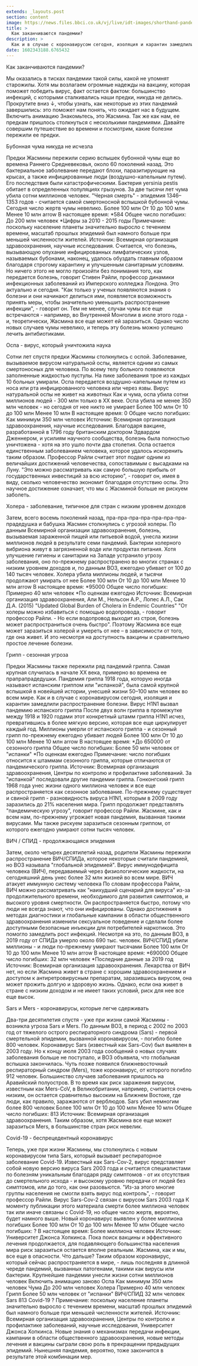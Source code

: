 ```yaml
--- 
extends: _layouts.post 
section: content 
image: https://news.files.bbci.co.uk/vj/live/idt-images/shorthand-pandemics_timeline/header_976x549_qq0bm.jpg 
title: > 
  Как заканчиваются пандемии? 
description: > 
  Как и в случае с коронавирусом сегодня, изоляция и карантин замедлили распространение болезни.В то время как риск заражения вирусом, известным как Mers-CoV, в Великобритании, например, считается очень низким, он остается сравнительо высоким на Ближнем Востоке, где люди, как правило, заражаются от верблюдов.Sars убил немногим более 800 человек Более 100 млн От 10 до 100 млн Менее 10 млн Общее число погибших: 813 Источник: Всемирная организация здравоохранения.Новый коронавирус выявлен у более миллиона погибших Более 100 млн От 10 до 100 млн Менее 10 млн Общее число погибших: ?Крупнейшие пандемии унесли жизни сотни миллионов человек Включить анимацию заново Оспа Как минимум 350 млн человек Чума До 200 млн человек Холера Примерно 40 млн человек Грипп Более 50 млн человек от "испанки" ВИЧ/СПИД 32 млн человек Sars 813 Covid-19 ? 
date: 1602343188.6765432 
--- 
```

Как заканчиваются пандемии?

Мы оказались в тисках пандемии такой силы, какой не упомнят старожилы. Хотя мы возлагаем огромные надежды на вакцину, которая поможет победить вирус, факт остается фактом: большинство инфекций, с которыми сталкивались наши предки, никуда не делись. Прокрутите вниз ↓, чтобы узнать, как некоторые из этих пандемий завершились: это поможет нам понять, что ожидает нас в будущем. Включить анимацию Знакомьтесь, это Жасмина. Так же как нам, ее предкам пришлось столкнуться с несколькими пандемиями. Давайте совершим путешествие во времени и посмотрим, какие болезни пережили ее предки.

Бубонная чума никуда не исчезла

Предки Жасмины пережили серию вспышек бубонной чумы еще во времена Раннего Средневековья, около 60 поколений назад. Это бактериальное заболевание передают блохи, паразитирующие на крысах, а также инфицированные люди (воздушно-капельным путем). Его последствия были катастрофическими. Бактерия yersinia pestis обитает в определенных популяциях грызунов. За две тысячи лет чума убила сотни миллионов человек. "Черная смерть" - эпидемия 1346–1353 годов - считается самой смертоносной вспышкой бубонной чумы. Сегодня число жертв чумы невелико. Более 100 млн От 10 до 100 млн Менее 10 млн arrow В настоящее время: *584 Общее число погибших: До 200 млн человек *Цифры за 2010 - 2015 годы Примечание: поскольку население планеты значительно выросло с течением времени, масштаб прошлых эпидемий был намного больше при меньшей численности жителей. Источник: Всемирная организация здравоохранения, научные исследования. Считается, что болезнь, вызывающую опухание инфицированных лимфатических узлов, называемых бубонами, наконец, удалось обуздать главным образом благодаря строгому карантину и улучшенным санитарным условиям. Но ничего этого не могло произойти без понимания того, как передается болезнь, говорит Стивен Райли, профессор динамики инфекционных заболеваний из Имперского колледжа Лондона. Это актуально и сегодня. "Как только у ученых появляются знания о болезни и они начинают делиться ими, появляется возможность принять меры, чтобы значительно уменьшить распространение инфекции", - говорит он. Тем не менее, случаи чумы все еще встречаются - например, во Внутренней Монголии в июле этого года - и, теоретически, Жасмина все еще может ей заразиться. Однако число новых случаев чумы невелико, и теперь эту болезнь можно успешно лечить антибиотиками.

Оспа - вирус, который уничтожила наука

Сотни лет спустя предки Жасмины столкнулись с оспой. Заболевание, вызываемое вирусом натуральной оспы, является одним из самых смертоносных для человека. По всему телу больного появляются заполненные жидкостью пустулы. На пике заболевания трое из каждых 10 больных умирали. Оспа передается воздушно-капельным путем из носа или рта инфицированного человека или через язвы. Вирус натуральной оспы не живет на животных Как и чума, оспа убила сотни миллионов людей - 300 млн только в ХХ веке. Оспа убила не менее 350 млн человек - но сегодня от нее никто не умирает Более 100 млн От 10 до 100 млн Менее 10 млн В настоящее время: 0 Общее число погибших: Как минимум 350 млн человек Источник: Всемирная организация здравоохранения, научные исследования. Благодаря вакцине, разработанной в 1796 году британским доктором Эдвардом Дженнером, и усилиям научного сообщества, болезнь была полностью уничтожена - хотя на это ушло почти два столетия. Оспа остается единственным заболеванием человека, которое удалось искоренить таким образом. Профессор Райли считает этот подвиг одним из величайших достижений человечества, сопоставимым с высадками на Луну. "Это можно рассматривать как самую большую прибыль от государственных инвестиций за всю историю", - говорит он, имея в виду, сколько человечество экономит благодаря отсутствию оспы. Это научное достижение означает, что мы с Жасминой больше не рискуем заболеть.

Холера - заболевание, типичное для стран с низким уровнем доходов

Затем, всего восемь поколений назад, пра-пра-пра-пра-пра-пра-пра-прадедушка и бабушка Жасмин столкнулись с угрозой холеры. По данным Всемирной организации здравоохранения, болезнь, вызываемая зараженной пищей или питьевой водой, унесла жизни миллионов людей в результате семи пандемий. Бактерии холерного вибриона живут в загрязненной воде или продуктах питания. Хотя улучшение гигиены и санитарии на Западе устранило угрозу заболевания, оно по-прежнему распространено во многих странах с низким уровнем доходов и, по данным ВОЗ, ежегодно убивает от 100 до 140 тысяч человек. Холера убила миллионы людей, и тысячи продолжают умирать от нее Более 100 млн От 10 до 100 млн Менее 10 млн arrow В настоящее время: *95000 Общее число погибших: Примерно 40 млн человек *По оценкам ежегодно Источник: Всемирная организация здравоохранения, Али М., Нельсон А.Р., Лопес А.Л., Сак Д.А. (2015) "Updated Global Burden of Cholera in Endemic Countries" "От холеры можно избавиться с помощью водопровода, - говорит профессор Райли. - Но если водопровод выходит из строя, болезнь может распространиться очень быстро". Поэтому Жасмина все еще может заразиться холерой и умереть от нее – в зависимости от того, где она живет. И это несмотря на доступность вакцины и сравнительно простое лечение болезни.

Грипп - сезонная угроза

Предки Жасмины также пережили ряд пандемий гриппа. Самая крупная случилась в начале XX века, примерно во времена ее прапрапрадедушки. Пандемия гриппа 1918 года, которую иногда называют испанским гриппом или "испанкой", была самой крупной вспышкой в новейшей истории, унесшей жизни 50–100 млн человек во всем мире. Как и в случае с коронавирусом сегодня, изоляция и карантин замедлили распространение болезни. Вирус H1N1 вызвал пандемию испанского гриппа После двух волн гриппа в промежутке между 1918 и 1920 годами этот конкретный штамм гриппа H1N1 исчез, превратившись в более мягкую версию, которая все еще циркулирует каждый год. Миллионы умерли от испанского гриппа - и сезонный грипп по-прежнему ежегодно убивает людей Более 100 млн От 10 до 100 млн Менее 10 млн arrow В настоящее время: *До 650000 от сезонного гриппа Общее число погибших: Более 50 млн человек от "испанки" *По оценкам ежегодно Примечание: число погибших относится к штаммам сезонного гриппа, которые отличаются от пандемического гриппа. Источник: Всемирная организация здравоохранения, Центры по контролю и профилактике заболеваний. За "испанкой" последовали другие пандемии гриппа. Гонконгский грипп 1968 года унес жизни одного миллиона человек и все еще распространяется как сезонное заболевание. По-прежнему существует и свиной грипп - разновидность вируса H1N1, которым в 2009 году заразились до 21% населения мира. Грипп продолжает представлять "пандемическую угрозу", говорит профессор Райли. Жасмине, как и всем нам, по-прежнему угрожает новая пандемия, вызванная такими вирусами. Мы также рискуем заразиться сезонным гриппом, от которого ежегодно умирают сотни тысяч человек.

ВИЧ / СПИД - продолжающаяся эпидемия

Затем, около четырех десятилетий назад, родители Жасмины пережили распространение ВИЧ/СПИДа, которое некоторые считали пандемией, но ВОЗ называла "глобальной эпидемией". Вирус иммунодефицита человека (ВИЧ), передаваемый через физиологические жидкости, на сегодняшний день унес более 32 млн жизней во всем мире. ВИЧ атакует иммунную систему человека По словам профессора Райли, ВИЧ можно рассматривать как "наихудший сценарий для вируса" из-за продолжительного времени, необходимого для развития симптомов, и высокого уровня смертности. Он распространяется быстро, потому что люди не всегда знают, что они инфицированы. Однако достижения в методах диагностики и глобальные кампании в области общественного здравоохранения изменили сексуальное поведение и сделали более доступными безопасные инъекции для потребителей наркотиков. Это помогло замедлить рост инфекций. Несмотря на это, по данным ВОЗ, в 2019 году от СПИДа умерло около 690 тыс. человек. ВИЧ/СПИД убили миллионы - и люди по-прежнему умирают тысячами Более 100 млн От 10 до 100 млн Менее 10 млн arrow В настоящее время: *690000 Общее число погибших: 32 млн человек *Последние данные за 2019 год Источник: Всемирная организация здравоохранения. Лекарства от ВИЧ нет, но если Жасмина живет в стране с хорошим здравоохранением и доступом к антиретровирусным препаратам, заразившись вирусом, она может прожить долгую и здоровую жизнь. Однако, если она живет в стране с низким доходом и не имеет таких условий, риск для нее все еще высок.

Sars и Mers - коронавирусы, которые легче сдерживать

Два-три десятилетия спустя - уже при жизни самой Жасмины - возникла угроза Sars и Mers. По данным ВОЗ, в период с 2002 по 2003 год от тяжелого острого респираторного синдрома (Sars) - первой смертельной эпидемии, вызванной коронавирусом, - погибло более 800 человек. Коронавирус Sars (известный как Sars-Cov) был выявлен в 2003 году. Но к концу июля 2003 года сообщений о новых случаях заболевания больше не поступало, и ВОЗ объявила, что глобальная вспышка закончилась. Чуть позже появился ближневосточный респираторный синдром (Mers), тоже коронавирус, от которого погибло 912 человек. Большинство случаев заболевания пришлось на Аравийский полуостров. В то время как риск заражения вирусом, известным как Mers-CoV, в Великобритании, например, считается очень низким, он остается сравнительо высоким на Ближнем Востоке, где люди, как правило, заражаются от верблюдов. Sars убил немногим более 800 человек Более 100 млн От 10 до 100 млн Менее 10 млн Общее число погибших: 813 Источник: Всемирная организация здравоохранения. Таким образом, хотя Жасмина все еще может заразиться Mers, в большинстве стран риск невелик.

Covid-19 - беспрецедентный коронавирус

Теперь, уже при жизни Жасмины, мы столкнулись с новым коронавирусом типа Sars, который вызывает респираторное заболевание Covid-19. Известный как Sars-Cov-2, вирус представляет собой новую версию вируса Sars 2003 года и считается специалистами по болезням уникальным благодаря ряду симптомов - от их отсутствия до смертельного исхода - и высокому уровню передачи от людей без симптомов, или до того, как они разовьются. "Из-за этого многие группы населения не смогли взять вирус под контроль", - говорит профессор Райли. Вирус Sars-Cov-2 связан с вирусом Sars 2003 года К моменту публикации этого материала смерти более миллиона человек так или иначе связаны с Covid-19, но общее число жертв, вероятно, будет намного выше. Новый коронавирус выявлен у более миллиона погибших Более 100 млн От 10 до 100 млн Менее 10 млн Общее число погибших: ? В настоящее время: Более миллиона человек Источник: Университет Джонса Хопкинса. Пока поиск вакцины и эффективного лечения продолжается, для подавляющего большинства населения мира риск заразиться остается вполне реальным. Жасмина, как и мы, все еще в опасности. Что дальше? Таким образом коронавирус, который сейчас распространяется в мире, - лишь последняя в длинной череде пандемий, вызванных патогенами, такими как вирусы или бактерии. Крупнейшие пандемии унесли жизни сотни миллионов человек Включить анимацию заново Оспа Как минимум 350 млн человек Чума До 200 млн человек Холера Примерно 40 млн человек Грипп Более 50 млн человек от "испанки" ВИЧ/СПИД 32 млн человек Sars 813 Covid-19 ? Примечание: поскольку население планеты значительно выросло с течением времени, масштаб прошлых эпидемий был намного больше при меньшей численности жителей. Источник: Всемирная организация здравоохранения, Центры по контролю и профилактике заболеваний, научные исследования, Университет Джонса Хопкинса. Новые знания о механизмах передачи инфекции, кампании в области общественного здравоохранения, новые методы лечения и вакцины сыграли свою роль в прекращении предыдущих эпидемий. Нынешняя пандемия, вероятно, тоже закончится в результате этой комбинации мер.